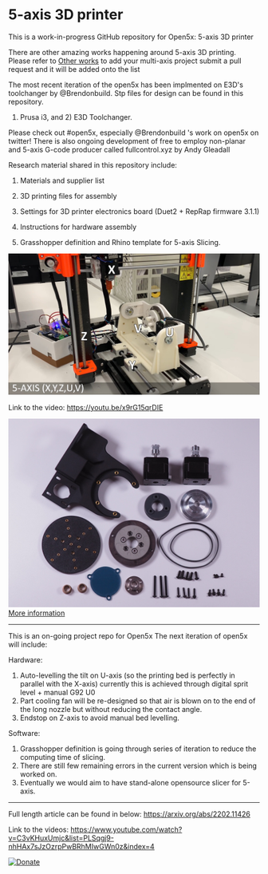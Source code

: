 # 5-axis 3D printer

This is a work-in-progress GitHub repository for Open5x: 5-axis 3D printer

There are other amazing works happening around 5-axis 3D printing.
Please refer to [Other works](Other_works.md) to add your multi-axis project submit a pull request and it will be added onto the list

The most recent iteration of the open5x has been implmented on E3D's toolchanger by @Brendonbuild. Stp files for design can be found in this repository.

1) Prusa i3, and 2) E3D Toolchanger.

Please check out #open5x, especially @Brendonbuild 's work on open5x on twitter!
There is also ongoing development of free to employ non-planar and 5-axis G-code producer called fullcontrol.xyz by Andy Gleadall

Research material shared in this repository include:

1. Materials and supplier list

2. 3D printing files for assembly

3. Settings for 3D printer electronics board (Duet2 + RepRap firmware 3.1.1)

4. Instructions for hardware assembly

5. Grasshopper definition and Rhino template for 5-axis Slicing.


![](images/5_axis_Prusa.jpg)

Link to the video:
https://youtu.be/x9rG15qrDIE

![](3D_Model/E3D_ToolChanger/mechanical_parts.jpg)
[More information](3D_Model/E3D_ToolChanger/README.md)

--------

This is an on-going project repo for Open5x
The next iteration of open5x will include:

Hardware:
1. Auto-levelling the tilt on U-axis (so the printing bed is perfectly in parallel with the X-axis) currently this is achieved through digital sprit level + manual G92 U0
2. Part cooling fan will be re-designed so that air is blown on to the end of the long nozzle but without reducing the contact angle.
3. Endstop on Z-axis to avoid manual bed levelling.

Software:
1. Grasshopper definition is going through series of iteration to reduce the computing time of slicing.
2. There are still few remaining errors in the current version which is being worked on.
3. Eventually we would aim to have stand-alone opensource slicer for 5-axis.


-------


Full length article can be found in below:
https://arxiv.org/abs/2202.11426

Link to the videos:
https://www.youtube.com/watch?v=C3vKHuxUmjc&list=PLSqgj9-nhHAx7sJzOzrpPwBRhMIwGWn0z&index=4

[![Donate](https://img.shields.io/badge/Donate-PayPal-green.svg)](https://www.paypal.com/donate/?hosted_button_id=EU5UT7KPFXXUG)
